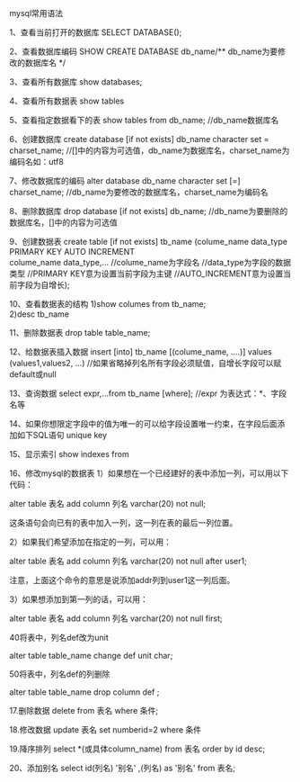 mysql常用语法

1、查看当前打开的数据库
SELECT DATABASE();

2、查看数据库编码
SHOW CREATE DATABASE db_name/** db_name为要修改的数据库名 */

3、查看所有数据库
show databases;

4、查看所有数据表
show tables

5、查看指定数据看下的表
show tables from db_name;    //db_name数据库名

6、创建数据库
create database [if not exists] db_name character set = charset_name;   //[]中的内容为可选值，db_name为数据库名，charset_name为编码名如：utf8

7、修改数据库的编码
alter database db_name character set [=] charset_name;   //db_name为要修改的数据库名，charset_name为编码名

8、删除数据库
drop database [if not exists] db_name;   //db_name为要删除的数据库名，[]中的内容为可选值

9、创建数据表
create table [if not exists] tb_name (colume_name data_type PRIMARY KEY AUTO INCREMENT  
colume_name data_type,…
//colume_name为字段名 
//data_type为字段的数据类型
//PRIMARY KEY意为设置当前字段为主键
//AUTO_INCREMENT意为设置当前字段为自增长);


10、查看数据表的结构
1)show columes from tb_name;  
2)desc tb_name

11、删除数据表
drop table table_name;

12、给数据表插入数据
insert [into] tb_name [(colume_name, ….)] values (values1,values2, …)    //如果省略掉列名所有字段必须赋值，自增长字段可以赋default或null

13、查询数据
select expr,…from tb_name [where];   //expr 为表达式：*、字段名等

14、如果你想限定字段中的值为唯一的可以给字段设置唯一约束，在字段后面添加如下SQL语句
unique key

15、显示索引
show indexes from

16、修改mysql的数据表
1）如果想在一个已经建好的表中添加一列，可以用以下代码：

alter table 表名 add column 列名 varchar(20) not null;

这条语句会向已有的表中加入一列，这一列在表的最后一列位置。

2）如果我们希望添加在指定的一列，可以用：

alter table 表名 add column 列名 varchar(20) not null after user1;

注意，上面这个命令的意思是说添加addr列到user1这一列后面。

3）如果想添加到第一列的话，可以用：

alter table 表名 add column 列名 varchar(20) not null first;


40将表中，列名def改为unit

alter table table_name change  def unit char;


50将表中，列名def的列删除

alter table table_name drop column def ;

17.删除数据
delete from 表名 where 条件;


18.修改数据
update 表名 set numberid=2 where 条件


19.降序排列
select *(或具体column_name) from 表名 order by id desc;


20、添加别名
select id(列名) '别名' ,(列名) as '别名' from 表名;
